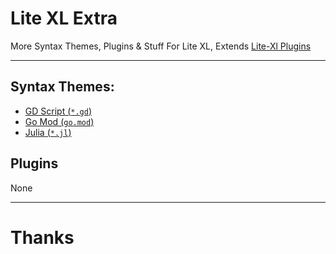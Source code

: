 # Lite XL Extra
More Syntax Themes, Plugins & Stuff For Lite XL, Extends [Lite-Xl Plugins](https://github.com/lite-xl/lite-xl-plugins)

---

## Syntax Themes:

- [GD Script (`*.gd`)](https://raw.githubusercontent.com/DEVLOPRR/lite-xl-syntaxes/main/syntax/language_gdscript.lua)
- [Go Mod (`go.mod`)](https://raw.githubusercontent.com/DEVLOPRR/lite-xl-syntaxes/main/syntax/language_gomod.lua)
- [Julia (`*.jl`)](https://raw.githubusercontent.com/DEVLOPRR/lite-xl-syntaxes/main/syntax/language_julia.lua)

## Plugins
None

---
# Thanks
